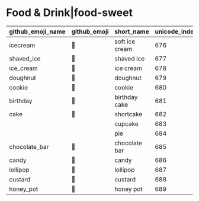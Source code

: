 # Food & Drink|food-sweet

|github_emoji_name|github_emoji|short_name|unicode_index|
|---|---|---|---|
|icecream|:icecream:|soft ice cream|676|
|shaved_ice|:shaved_ice:|shaved ice|677|
|ice_cream|:ice_cream:|ice cream|678|
|doughnut|:doughnut:|doughnut|679|
|cookie|:cookie:|cookie|680|
|birthday|:birthday:|birthday cake|681|
|cake|:cake:|shortcake|682|
|||cupcake|683|
|||pie|684|
|chocolate_bar|:chocolate_bar:|chocolate bar|685|
|candy|:candy:|candy|686|
|lollipop|:lollipop:|lollipop|687|
|custard|:custard:|custard|688|
|honey_pot|:honey_pot:|honey pot|689|

